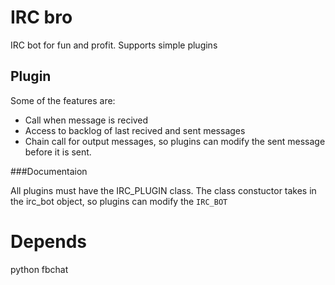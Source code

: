# IRC bro
IRC bot for fun and profit. Supports simple plugins

## Plugin
Some of the features are:
- Call when message is recived
- Access to backlog of last recived and sent messages 
- Chain call for output messages, so plugins can modify the sent message before it is sent.

###Documentaion

All plugins must have the IRC_PLUGIN class.
The class constuctor takes in the irc_bot object, so plugins
can modify the ```IRC_BOT```

# Depends
python fbchat

